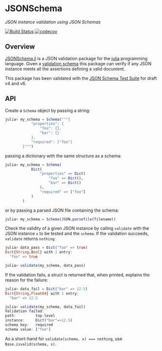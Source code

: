 # JSONSchema

_JSON instance validation using JSON Schemas_

[![Build Status](https://github.com/fredo-dedup/JSONSchema.jl/workflows/CI/badge.svg?branch=master)](https://github.com/fredo-dedup/JSONSchema.jl/actions?query=workflow%3ACI)
[![codecov](https://codecov.io/gh/fredo-dedup/JSONSchema.jl/branch/master/graph/badge.svg)](https://codecov.io/gh/fredo-dedup/JSONSchema.jl)

## Overview

[JSONSchema.jl](https://github.com/fredo-dedup/JSONSchema.jl) is a JSON validation package
for the [julia](https://julialang.org/) programming language. Given a [validation
schema](http://json-schema.org/specification.html) this package can verify if any JSON
instance meets all the assertions defining a valid document.

This package has been validated with the [JSON Schema Test Suite](https://github.com/json-schema-org/JSON-Schema-Test-Suite)
for draft v4 and v6.

## API

Create a `Schema` object by passing a string:
```julia
julia> my_schema = Schema("""{
            "properties": {
                "foo": {},
                "bar": {}
            },
            "required": ["foo"]
        }""")
```
passing a dictionary with the same structure as a schema:
```julia
julia> my_schema = Schema(
            Dict(
                "properties" => Dict(
                    "foo" => Dict(),
                    "bar" => Dict()
                ),
                "required" => ["foo"]
            )
        )
```
or by passing a parsed JSON file containing the schema:
```julia
julia> my_schema = Schema(JSON.parsefile(filename))
```

Check the validity of a given JSON instance by calling `validate` with the JSON instance `x`
to be tested and the `schema`. If the validation succeeds, `validate` returns `nothing`:
```julia
julia> data_pass = Dict("foo" => true)
Dict{String,Bool} with 1 entry:
  "foo" => true

julia> validate(my_schema, data_pass)

```

If the validation fails, a struct is returned that, when printed, explains the reason for
the failure:
```julia
julia> data_fail = Dict("bar" => 12.5)
Dict{String,Float64} with 1 entry:
  "bar" => 12.5

julia> validate(my_schema, data_fail)
Validation failed:
path:         top-level
instance:     Dict("bar"=>12.5)
schema key:   required
schema value: ["foo"]
```

As a short-hand for `validate(schema, x) === nothing`, use
`Base.isvalid(schema, x)`.
